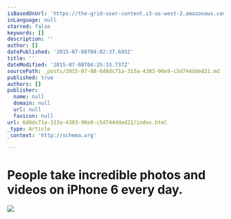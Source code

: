 ```yaml
---
isBasedOnUrl: 'https://the-grid-user-content.s3-us-west-2.amazonaws.com/cfcb624e-a806-49a2-ac9e-39be7baff703.jpg'
inLanguage: null
starred: false
keywords: []
description: ''
author: []
datePublished: '2015-07-08T04:02:37.693Z'
title: ''
dateModified: '2015-07-08T04:25:33.737Z'
sourcePath: _posts/2015-07-08-6d8dc71a-313a-4303-96e9-c5d744dded21.md
published: true
authors: []
publisher:
  name: null
  domain: null
  url: null
  favicon: null
url: 6d8dc71a-313a-4303-96e9-c5d744dded21/index.html
_type: Article
_context: 'http://schema.org'

---
```

# People take incredible photos and videos on iPhone 6 every day.
![](https://the-grid-user-content.s3-us-west-2.amazonaws.com/cfcb624e-a806-49a2-ac9e-39be7baff703.jpg)
